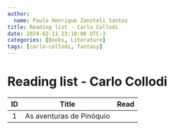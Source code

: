 ```yaml
---
author:
  name: Paulo Henrique Zanoteli Santos
title: Reading list - Carlo Collodi
date: 2024-02-11 23:10:00 UTC-3
categories: [Books, Literature]
tags: [carlo-collodi, fantasy]
---
```


# Reading list - Carlo Collodi

| ID  | Title                    | Read |
|:---:| ------------------------ |:----:|
| 1   | As aventuras de Pinóquio |      |
